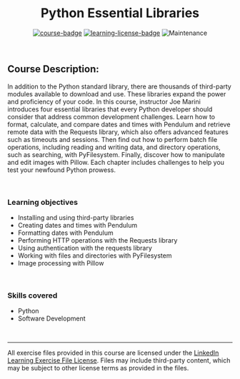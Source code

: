 <div align="center">

# Python Essential Libraries

[![course-badge]][course-link]
[![learning-license-badge]][learning-license]
![Maintenance](https://img.shields.io/maintenance/no/2021?style=for-the-badge)

</div>

<br>

## Course Description:
In addition to the Python standard library, there are thousands of third-party modules available to download and use. These libraries expand the power and proficiency of your code. In this course, instructor Joe Marini introduces four essential libraries that every Python developer should consider that address common development challenges. Learn how to format, calculate, and compare dates and times with Pendulum and retrieve remote data with the Requests library, which also offers advanced features such as timeouts and sessions. Then find out how to perform batch file operations, including reading and writing data, and directory operations, such as searching, with PyFilesystem. Finally, discover how to manipulate and edit images with Pillow. Each chapter includes challenges to help you test your newfound Python prowess.

<br>

### Learning objectives
- Installing and using third-party libraries
- Creating dates and times with Pendulum
- Formatting dates with Pendulum
- Performing HTTP operations with the Requests library
- Using authentication with the requests library
- Working with files and directories with PyFilesystem
- Image processing with Pillow

<br>

### Skills covered
- Python
- Software Development

<br>

---
All exercise files provided in this course are licensed under the [LinkedIn Learning Exercise File License][learning-license]. Files may include third-party content, which may be subject to other license terms as provided in the files.

<!-- quick links -->
<!-- badge info -->
[course-badge]:https://img.shields.io/badge/learning-Python-ffffff?logo=Linkedin&labelColor=0a66c2&style=for-the-badge
[course-link]:https://www.linkedin.com/learning/python-essential-libraries "view on LinkedIn"
[learning-license-badge]:https://img.shields.io/badge/learning-license-ffffff?logo=Linkedin&labelColor=0a66c2&style=for-the-badge
[learning-license]:../linkedin_learning_license "view license agreement"